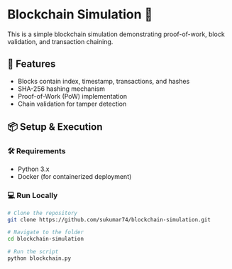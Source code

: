 
# Blockchain Simulation 🚀

This is a simple blockchain simulation demonstrating proof-of-work, block validation, and transaction chaining.

## 📌 Features
- Blocks contain index, timestamp, transactions, and hashes
- SHA-256 hashing mechanism
- Proof-of-Work (PoW) implementation
- Chain validation for tamper detection

## 📦 Setup & Execution

### 🛠 Requirements
- Python 3.x
- Docker (for containerized deployment)

### 💻 Run Locally
```sh
# Clone the repository
git clone https://github.com/sukumar74/blockchain-simulation.git

# Navigate to the folder
cd blockchain-simulation

# Run the script
python blockchain.py
